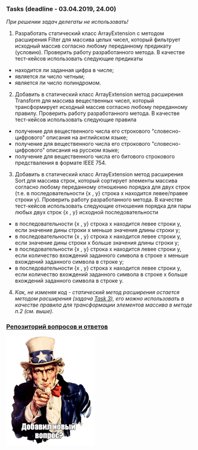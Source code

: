 ### Tasks (deadline - 03.04.2019, 24.00)

*При решении задач делегаты не использовать!*

1. Разработать статический класс ArrayExtension с методом расширения Filter для массива целых чисел, который фильтрует исходный массив согласно любому переданному предикату (условию). Проверить работу разработанного метода. В качестве тест-кейсов использовать следующие предикаты
  - находится ли заданная цифра в числе;
  - является ли число четным;
  - является ли число полиндромом.
2. Добавить в статический класс ArrayExtension метод расширения Transform для массива вещественных чисел, который трансформирует исходный массив согласно любому переданному правилу. Проверить работу разработанного метода. В качестве тест-кейсов использовать следующие правила
  - получение для вещественного числа его строкового "словесно-цифрового" описания на английском языке;
  - получение для вещественного числа его строкового "словесно-цифрового" описания на русском языке;
  - получение для вещественного числа его битового строкового предстваления в формате IEEE 754.
3. Добавить в статический класс ArrayExtension метод расширения Sort для массива строк, который сортирует элементы массива согласно любому переданному отношению порядка для двух строк (т.е. в последовательности {x , y} строка x находится левее/правее строки y). Проверить работу разработанного метода. В качестве тест-кейсов использовать следующие отношения порядка для пары любых двух строк {x , y} исходной последовательности
  - в последовательности {x , y} строка x находится левее строки y, если значение дины строки x меньше значения длины строки y;
  - в последовательности {x , y} строка x находится левее строки y, если значение дины строки x больше значения длины строки y;
  - в последовательности {x , y} строка x находится левее строки y, если количество вхождений заданного символа в строке x меньше вхождений заданного символа в строке y;
  - в последовательности {x , y} строка x находится левее строки y, если количество вхождений заданного символа в строке x больше вхождений заданного символа в строке y.
4. *Как, не изменяя код - статический метод расширения остается методом расширения (задача [Task 3](https://github.com/AnzhelikaKravchuk/.NET-Training.-Spring-2019/tree/master/Day%204%20-%2026.03.2019)), его можно использовать в качестве правила для трансформации элементов массива в методе п.2 (см. выше).*

### [Репозиторий вопросов и ответов](https://github.com/AnzhelikaKravchuk/.NET-Training.-Spring-2019/tree/master/.Net-Interview-Questions)

![](https://github.com/AnzhelikaKravchuk/Materials/blob/master/Pictures/Q%26A.png)
